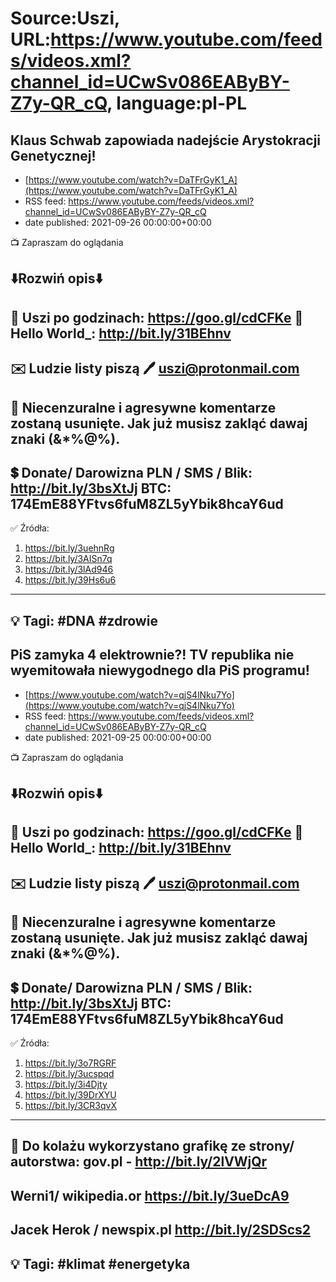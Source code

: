 # Source:Uszi, URL:https://www.youtube.com/feeds/videos.xml?channel_id=UCwSv086EAByBY-Z7y-QR_cQ, language:pl-PL

## Klaus Schwab zapowiada nadejście Arystokracji Genetycznej!
 - [https://www.youtube.com/watch?v=DaTFrGyK1_A](https://www.youtube.com/watch?v=DaTFrGyK1_A)
 - RSS feed: https://www.youtube.com/feeds/videos.xml?channel_id=UCwSv086EAByBY-Z7y-QR_cQ
 - date published: 2021-09-26 00:00:00+00:00

📺 Zapraszam do oglądania

⬇️Rozwiń opis⬇️
------------------------------------------------------------
👀 Uszi po godzinach: https://goo.gl/cdCFKe
👀 Hello World_: http://bit.ly/31BEhnv
------------------------------------------------------------
✉️ Ludzie listy piszą 
🖊️ uszi@protonmail.com
------------------------------------------------------------
👺 Niecenzuralne i agresywne komentarze zostaną usunięte.  Jak już musisz zakląć dawaj znaki (&*%@%).
------------------------------------------------------------
💲 Donate/ Darowizna
PLN / SMS / Blik: http://bit.ly/3bsXtJj
BTC: 174EmE88YFtvs6fuM8ZL5yYbik8hcaY6ud
-------------------------------------------------------------
✅ Źródła:
1. https://bit.ly/3uehnRg
2. https://bit.ly/3AISn7q
3. https://bit.ly/3lAd946
4. https://bit.ly/39Hs6u6
---------------------------------------------------------------
💡 Tagi: #DNA #zdrowie
--------------------------------------------------------------

## PiS zamyka 4 elektrownie?! TV republika nie wyemitowała niewygodnego dla PiS programu!
 - [https://www.youtube.com/watch?v=qjS4lNku7Yo](https://www.youtube.com/watch?v=qjS4lNku7Yo)
 - RSS feed: https://www.youtube.com/feeds/videos.xml?channel_id=UCwSv086EAByBY-Z7y-QR_cQ
 - date published: 2021-09-25 00:00:00+00:00

📺 Zapraszam do oglądania

⬇️Rozwiń opis⬇️
------------------------------------------------------------
👀 Uszi po godzinach: https://goo.gl/cdCFKe
👀 Hello World_: http://bit.ly/31BEhnv
------------------------------------------------------------
✉️ Ludzie listy piszą 
🖊️ uszi@protonmail.com
------------------------------------------------------------
👺 Niecenzuralne i agresywne komentarze zostaną usunięte.  Jak już musisz zakląć dawaj znaki (&*%@%).
------------------------------------------------------------
💲 Donate/ Darowizna
PLN / SMS / Blik: http://bit.ly/3bsXtJj
BTC: 174EmE88YFtvs6fuM8ZL5yYbik8hcaY6ud
-------------------------------------------------------------
✅ Źródła:
1. https://bit.ly/3o7RGRF
2. https://bit.ly/3ucspqd
3. https://bit.ly/3i4Djty
4. https://bit.ly/39DrXYU
5. https://bit.ly/3CR3qvX
---------------------------------------------------------------
🎴 Do kolażu wykorzystano grafikę ze strony/ autorstwa: 
gov.pl - http://bit.ly/2lVWjQr
---
Werni1/ wikipedia.or
https://bit.ly/3ueDcA9
---
Jacek Herok / newspix.pl
http://bit.ly/2SDScs2
---------------------------------------------------------------
💡 Tagi: #klimat #energetyka
--------------------------------------------------------------

